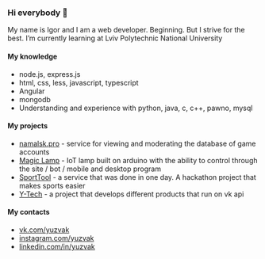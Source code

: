 ### Hi everybody 👋

My name is Igor and I am a web developer. Beginning. But I strive for the best.
I’m currently learning at Lviv Polytechnic National University

#### My knowledge
  * node.js, express.js
  * html, css, less, javascript, typescript
  * Angular
  * mongodb
  * Understanding and experience with python, java, c, c++, pawno, mysql
  
#### My projects
  * [namalsk.pro](https://namalsk.pro) - service for viewing and moderating the database of game accounts
  * [Magic Lamp](https://github.com/Y-Tech-nulp/ML) - IoT lamp built on arduino with the ability to control through the site / bot / mobile and desktop program
  * [SportTool](https://github.com/Y-Tech-nulp/SportTool) - a service that was done in one day. A hackathon project that makes sports easier
  * [Y-Tech](https://vk.com/ytech) - a project that develops different products that run on vk api
  
#### My contacts
  * [vk.com/yuzvak](https://vk.com/yuzvak)
  * [instagram.com/yuzvak](https://instagram.com/yuzvak)
  * [linkedin.com/in/yuzvak](https://linkedin.com/in/yuzvak)
